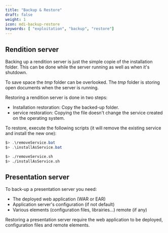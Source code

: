 ```yaml
---
title: "Backup & Restore"
draft: false
weight: 1
icon: mdi-backup-restore
keywords: [ "exploitation", "backup", "restore"]
---
```


## Rendition server

Backing up a rendition server is just the simple copie of the
installation folder. This can be done while the server running as well
as when it's shutdown.

To save space the *tmp* folder can be overlooked. The *tmp* folder is
storing open documents when the server is running.

Restoring a rendition server is done in two steps:

- Installation restoration: Copy the backed-up folder.
- service restoration: Copying the file doesn't change the service
  created on the operating system.

To restore, execute the following scripts (it will remove the existing service and install the new one):


```powershell
$> .\removeService.bat
$> .\installAsService.bat
```


```bash
$> ./removeService.sh
$> ./installAsService.sh
```


## Presentation server

To back-up a presentation server you need:

- The deployed web application (WAR or EAR)
- Application server's configuration (if not default)
- Various elements (configuration files, librairies...) remote (if any)

Restoring a presentation server require the web application to be
deployed, configuration files and remote elements.
